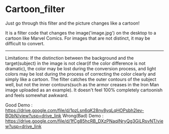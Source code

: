 # Cartoon_filter
Just go through this filter and the picture changes like a cartoon!

It is a filter code that changes the image('image.jpg') on the desktop to a cartoon like Marvel Comics. For images that are not distinct, it may be difficult to convert.

--------------------------------------------------------------------------------------------------------------------------------------------------------------------------

Limitations:
If the distinction between the background and the target(subject) in the image is not clear(if the color difference is not dramatic), the color may be lost during the conversion process, and light colors may be lost during the process of correcting the color clearly and simply like a cartoon.
The filter catches the outer contours of the subject well, but not the inner contours(such as the armor creases in the Iron Man image uploaded as an example).
It doesn't feel 100% completely cartoonish and feels somewhat awkward.

Good Demo : https://drive.google.com/file/d/1pzLsn6qK28ny8yqLqHOPsbh2lev-BObN/view?usp=drive_link
Wrong(Bad) Demo : https://drive.google.com/file/d/1fCg85hcRB_DXzPNaqINryQg3GiLRsvNT/view?usp=drive_link
